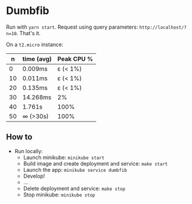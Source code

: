 # Dumbfib

Run with `yarn start`.
Request using query parameters: `http://localhost/?n=10`.
That's it.

On a `t2.micro` instance:

| n   | time (avg) | Peak CPU % |
| --- | ---------- | ---------- |
| 0   | 0.009ms    | ε (< 1%)   |
| 10  | 0.011ms    | ε (< 1%)   |
| 20  | 0.135ms    | ε (< 1%)   |
| 30  | 14.268ms   | 2%         |
| 40  | 1.761s     | 100%       |
| 50  | ∞ (>30s)   | 100%       |

## How to

- Run locally:
  - Launch minikube: `minikube start`
  - Build image and create deployment and service: `make start`
  - Launch the app: `minikube service dumbfib`
  - Develop!
  - ...
  - Delete deployment and service: `make stop`
  - Stop minikube: `minikube stop`
